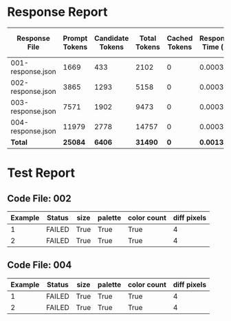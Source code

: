 # Response Report

| Response File | Prompt Tokens | Candidate Tokens | Total Tokens | Cached Tokens | Response Time (s) | Total Elapsed (s) |
|---------------|---------------|------------------|--------------|---------------|-------------------|-------------------|
| 001-response.json | 1669 | 433 | 2102 | 0 | 0.0003 | 6.3441 |
| 002-response.json | 3865 | 1293 | 5158 | 0 | 0.0003 | 14.9795 |
| 003-response.json | 7571 | 1902 | 9473 | 0 | 0.0003 | 21.9535 |
| 004-response.json | 11979 | 2778 | 14757 | 0 | 0.0003 | 29.9306 |
| **Total**     | **25084** | **6406** | **31490** | **0** | **0.0013** |  |

# Test Report

## Code File: 002

| Example | Status | size | palette | color count | diff pixels |
|---------|--------|------|---------|-------------|-------------|
| 1 | FAILED | True | True | True | 4 |
| 2 | FAILED | True | True | True | 4 |

## Code File: 004

| Example | Status | size | palette | color count | diff pixels |
|---------|--------|------|---------|-------------|-------------|
| 1 | FAILED | True | True | True | 4 |
| 2 | FAILED | True | True | True | 4 |

